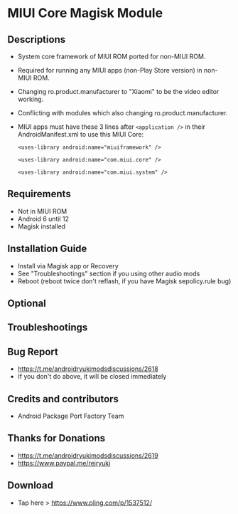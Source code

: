 # MIUI Core Magisk Module

## Descriptions
- System core framework of MIUI ROM ported for non-MIUI ROM.
- Required for running any MIUI apps (non-Play Store version) in non-MIUI ROM.
- Changing ro.product.manufacturer to "Xiaomi" to be the video editor working.
- Conflicting with modules which also changing ro.product.manufacturer.
- MIUI apps must have these 3 lines after `<application />` in their AndroidManifest.xml to use this MIUI Core:

  `<uses-library android:name="miuiframework" />`

  `<uses-library android:name="com.miui.core" />`

  `<uses-library android:name="com.miui.system" />`

## Requirements
- Not in MIUI ROM
- Android 6 until 12
- Magisk installed

## Installation Guide
- Install via Magisk app or Recovery
- See "Troubleshootings" section if you using other audio mods
- Reboot (reboot twice don't reflash, if you have Magisk sepolicy.rule bug)

## Optional

## Troubleshootings

## Bug Report
- https://t.me/androidryukimodsdiscussions/2618
- If you don't do above, it will be closed immediately

## Credits and contributors
- Android Package Port Factory Team

## Thanks for Donations
- https://t.me/androidryukimodsdiscussions/2619
- https://www.paypal.me/reiryuki

## Download
- Tap here > https://www.pling.com/p/1537512/



